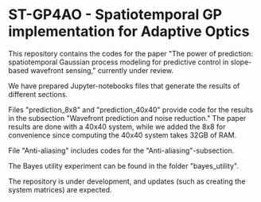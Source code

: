 # ST-GP4AO - Spatiotemporal GP implementation for Adaptive Optics

This repository contains the codes for the paper "The power of prediction: spatiotemporal Gaussian process modeling for predictive control in slope-based wavefront sensing," currently under review.

We have prepared Jupyter-notebooks files that generate the results of different sections. 

Files "prediction_8x8" and "prediction_40x40" provide code for the results in the subsection "Wavefront prediction and noise reduction." The paper results are done with a 40x40 system, while we added the 8x8 for convenience since computing the 40x40 system takes 32GB of RAM.

File "Anti-aliasing" includes codes for the "Anti-aliasing"-subsection.

The Bayes utility experiment can be found in the folder "bayes_utility".

The repository is under development, and updates (such as creating the system matrices) are expected. 
